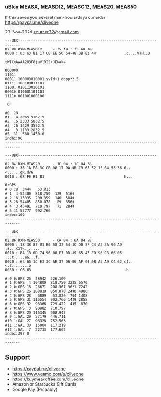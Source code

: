 ### uBlox MEASX, MEASD12, MEASC12, MEAS20, MEAS50

If this saves you several man-hours/days consider https://paypal.me/cliveone

23-Nov-2024 sourcer32@gmail.com


```
---UBX-----------------------------------------------------------------------
02 80 RXM-MEASD12     - 35 A9 : 35 A9 20
0000 : 03 63 81 17 C8 EE 56 54-48 DB E2 44             .c....VTH..D

tWICgAwAA2OBF8juVlRI2+JENak=

000000
11011
00011 100000010001 svId+1 dopp*2.5
01111 100100011101
11001 010110010101
00010 010001101101
11110 001001000100

 0

#0  28
#1   4 2065 5162.5
#2  16 2333 5832.5
#3  26 1429 3572.5
#4   3 1133 2832.5
#5  31  580 1450.0
index:96
-----------------------------------------------------------------------------
```

```
---UBX-----------------------------------------------------------------------
02 84 RXM-MEAS20      - 1C 04 : 1C 04 28
0000 : 36 1A E8 3C CB 08 17 9A-0B C9 67 52 15 64 56 36 6..<......gR.dV6
0010 : 68 FE E1 B1                                     h...

0:GPS
# 0 28  3444   53.813
# 1  4 52400  818.750  129  5160
# 2 16 13335  208.359  146  5840
# 3 26 54405  850.078   89  3560
# 4  3 45491  710.797   71  2840
# 5 31 57777  902.766
index:160
-----------------------------------------------------------------------------
```

```
---UBX-----------------------------------------------------------------------
02 86 RXM-MEAS50      - 6A 84 : 6A 84 58
0000 : 18 38 87 01 E6 58 33 54-3C D0 5F C4 A3 3A 90 A9 .8...X3T<._..:..
0010 : BA 1B 0D 74 96 00 F7 0D-89 65 47 ED 96 C3 66 05 ...t.....eG...f.
0020 : 63 66 1C E3 3C AE 37 D6-D6 AF 09 0B A3 A9 C4 62 cf..<.7........b
0030 : C6 68                                           .h

# 0 0:GPS 25  28942  226.109
# 1 0:GPS  4 104800  818.750 3285 6570
# 2 0:GPS 16  26671  208.367 3621 7242
# 3 0:GPS 26 108810  850.078 2490 4980
# 4 0:GPS 28   6889   53.820  704 1408
# 5 0:GPS 31 115554  902.766 1429 2858
# 6 0:GPS 32  93366  729.422  435  870
# 7 0:GPS  3  90982  710.797
# 8 0:GPS 29 116345  908.945
# 9 1:GAL 29  57179  446.711
#10 1:GAL 27  96328  752.563
#11 1:GAL 30  15004  117.219
#12 1:GAL  7  22733  177.602
index:397 0
-----------------------------------------------------------------------------
```
##  Support
 
  *  https://paypal.me/cliveone
  *  https://www.venmo.com/u/cliveone
  *  https://buymeacoffee.com/cliveone
  *  Amazon or Starbucks Gift Cards
  *  Google Pay (Probably)
